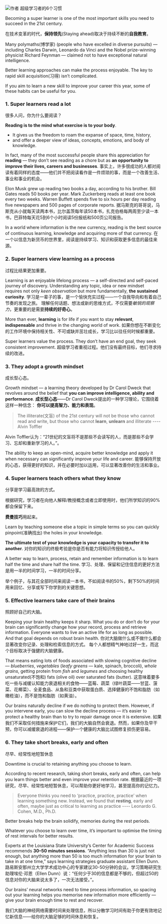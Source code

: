![作者](./_image/2020-07-06-16-25-02.png)
超级学习者的6个习惯
 
Becoming a super learner is one of the most important skills you need to succeed in the 21st century. 

在技术变革的时代，**保持领先**(Staying ahead)取决于持续不断的**自我教育**。

Many polymaths(博学家) (people who have excelled in diverse pursuits) — including Charles Darwin, Leonardo da Vinci and the Nobel prize-winning physicist Richard Feynman — claimed not to have exceptional natural intelligence.

Better learning approaches can make the process enjoyable. The key to rapid skill acquisition(习得) isn’t complicated. 

If you aim to learn a new skill to improve your career this year, some of these habits can be useful for you.

### 1. Super learners read a lot  
很多人问，你为什么要阅读？

**Reading is to the mind what exercise is to your body**. 
* It gives us the freedom to roam the expanse of space, time, history, 
* and offer a deeper view of ideas, concepts, emotions, and body of knowledge.

In fact, many of the most successful people share this appreciation for **reading** — 
they don’t see reading as a chore but as **an opportunity to improve their lives, careers and businesses**.
事实上，许多很成功的人都对阅读有着同样的态度——他们并不把阅读看作是一件烦琐的事，而是一个改善生活、事业和事业的机会。

Elon Musk grew up reading two books a day, according to his brother. Bill Gates reads 50 books per year. Mark Zuckerberg reads at least one book every two weeks. Warren Buffett spends five to six hours per day reading five newspapers and 500 pages of corporate reports.
据马斯克的哥哥说，马斯克从小就每天读两本书，比尔盖茨每年读50本书，扎克伯格每两周至少读一本书，巴菲特每天花5到6个小时阅读5份报纸和500页公司报告。

In a world where information is the new currency, reading is the best source of continuous learning, knowledge and acquiring more of that currency.
在一个以信息为新货币的世界里，阅读是持续学习、知识和获取更多信息的最佳来源。

### 2. Super learners view learning as a process
过程比结果更加重要。

Learning is an enjoyable lifelong process — a self-directed and self-paced journey of discovery. 
Understanding any topic, idea or new mindset requires not only *keen observation* but more fundamentally, **the sustained curiosity**.
学习是一辈子的事，是一个愉快充实过程——一个自我导向和有着自己节奏的发现之旅。
理解任何话题、想法或新的思维方式，不仅需要*敏锐的观察力*，更重要的是需要**持续的好奇心**。

More than ever, **learning** is for life if you want to stay **relevant**, **indispensable** and thrive in the changing world of work.
如果你想在不断变化的工作环境中保持相关性、不可或缺并茁壮成长，学习比以往任何时候都重要。

Super learners value the process. They don’t have an end goal, they seek consistent improvement. 
超级学习者重视过程。他们没有最终目标，他们寻求持续的改进。

### 3. They adopt a growth mindset
成长型心态。

Growth mindset — a learning theory developed by Dr Carol Dweck that revolves around the belief that 
**you can improve intelligence, ability and performance**.
**成长型心态**——Dr Carol Dweck提出的一种学习理论，它围绕着这样一种信念：
**你可以提高智力、能力和表现**。

>The illiterate(文盲) of the 21st century will not be those who cannot read and write, but those who cannot **learn**, **unlearn** and illiterate  ----Alvin Toffler

Alvin Toffler认为：“21世纪的文盲将不是那些不会读写的人，而是那些不会学习、忘却和重新学习的人。”。

The ability to keep an open-mind, acquire better knowledge and apply it when necessary can significantly improve your life and career.
能够保持开放的心态，获得更好的知识，并在必要时加以运用，可以显著改善你的生活和事业。

### 4. Super learners teach others what they know
分享是学习最高效的方式。

根据研究，学习者在向他人解释/教授概念或者立即使用时，他们所学知识的90%都会保留下来。

**费曼技巧**用起来。

Learn by teaching someone else a topic in simple terms so you can quickly pinpoint(准确找出) the holes in your knowledge. 

**The ultimate test of your knowledge is your capacity to transfer it to another**. 
对你的知识的终极考验是你是否有能力将知识传授给他人。

A better way to learn, process, retain and remember information is to learn half the time and share half the time. 
学习、处理、保留和记住信息的更好方法是用一半的时间学习，一半的时间分享。

举个例子，与其花全部时间来阅读一本书，不如阅读书的50%，剩下50%的时间用来回忆、分享或写下你学到的关键思想。

### 5. Effective learners take care of their brains
照顾好自己的大脑。

Keeping your brain healthy keeps it sharp. 
What you do or don’t do for your brain can significantly change how your record, process and retrieve information. 
Everyone wants to live an active life for as long as possible. And that goal depends on robust brain health.
你对大脑做什么或不做什么都会显著改变你记录、处理和检索信息的方式。
每个人都想精气神地过好一生，而这个目标取决于强健的大脑健康。

That means eating lots of foods associated with slowing cognitive decline — *blueberries*, *vegetables* (*leafy greens* — kale, spinach, broccoli), *whole grains*, getting protein from *fish* and *legumes* and choosing healthy unsaturated(不饱和) fats (olive oil) over saturated fats (butter).
这意味着要多吃一些与减缓认知能力衰退相关的食物——蓝莓、蔬菜（绿叶蔬菜——甘蓝、菠菜、花椰菜）、全麦食品、从鱼和豆类中获取蛋白质、选择健康的不饱和脂肪（如橄榄油），而不是饱和脂肪（如黄油）。

Our brains naturally decline if we do nothing to protect them. However, if you intervene early, you can slow the decline process — it’s easier to protect a healthy brain than to try to repair damage once it is extensive.
如果我们不采取任何措施来保护它们，我们的大脑自然会衰退。然而，如果你及早干预，你可以减缓衰退的进程——保护一个健康的大脑比试图修复损伤更容易。

### 6. They take short breaks, early and often
尽早、经常性地短暂休息

Downtime is crucial to retaining anything you choose to learn. 

According to recent research, taking short breaks, early and often, can help you learn things better and even improve your retention rate.
根据最近的一项研究，尽早、经常性地短暂休息，可以帮助你更好地学习，甚至提高你的记忆力。

>Everyone thinks you need to ‘practice, practice, practice’ when learning something new. Instead, we found that **resting**, early and often, maybe just as critical to learning as practice   ---- Leonardo G. Cohen, M.D., Ph.D.

Better breaks help the brain solidify, memories during the rest periods. 

Whatever you choose to learn over time, it’s important to optimise the timing of rest intervals for better results.

Experts at the Louisiana State University’s Center for Academic Success recommends **30–50 minutes sessions**. “Anything less than 30 is just not enough, but anything more than 50 is too much information for your brain to take in at one time,” says learning strategies graduate assistant Ellen Dunn.
路易斯安那州立大学学术成功中心的专家建议30-50分钟的会议。学习策略研究生助理埃伦·邓恩（Ellen Dunn）说：“任何少于30的信息都是不够的，但超过50的信息对你的大脑来说太多了，一次无法接受。”。

Our brains’ neural networks need to time process information, so spacing out your learning helps you memorise new information more efficiently — give your brain enough time to rest and recover.





我们大脑的神经网络需要时间来处理信息，所以分散学习时间有助于你更有效地记忆新信息——给你的大脑足够的时间休息和恢复。
